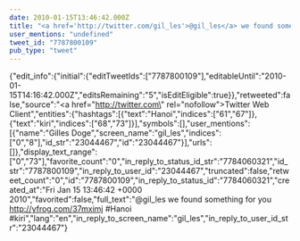 ```yaml
---
date: 2010-01-15T13:46:42.000Z
title: "<a href='http://twitter.com/gil_les'>@gil_les</a> we found something for you http://yfrog.com/37mximj #Hanoi #kiri″"
user_mentions: "undefined"
tweet_id: "7787800109"
pub_type: "tweet"
---
```

{"edit_info":{"initial":{"editTweetIds":["7787800109"],"editableUntil":"2010-01-15T14:16:42.000Z","editsRemaining":"5","isEditEligible":true}},"retweeted":false,"source":"<a href=\"http://twitter.com\" rel=\"nofollow\">Twitter Web Client</a>","entities":{"hashtags":[{"text":"Hanoi","indices":["61","67"]},{"text":"kiri","indices":["68","73"]}],"symbols":[],"user_mentions":[{"name":"Gilles Doge","screen_name":"gil_les","indices":["0","8"],"id_str":"23044467","id":"23044467"}],"urls":[]},"display_text_range":["0","73"],"favorite_count":"0","in_reply_to_status_id_str":"7784060321","id_str":"7787800109","in_reply_to_user_id":"23044467","truncated":false,"retweet_count":"0","id":"7787800109","in_reply_to_status_id":"7784060321","created_at":"Fri Jan 15 13:46:42 +0000 2010","favorited":false,"full_text":"@gil_les we found something for you http://yfrog.com/37mximj #Hanoi #kiri","lang":"en","in_reply_to_screen_name":"gil_les","in_reply_to_user_id_str":"23044467"}

